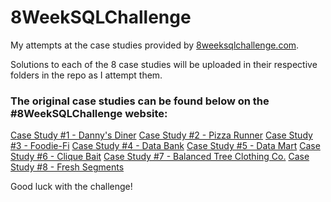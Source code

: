 # 8WeekSQLChallenge
My attempts at the case studies provided by [8weeksqlchallenge.com](8weeksqlchallenge.com).

Solutions to each of the 8 case studies will be uploaded in their respective folders in the repo as I attempt them.

### The original case studies can be found below on the #8WeekSQLChallenge website:

[Case Study #1 - Danny's Diner](https://8weeksqlchallenge.com/case-study-1/)
[Case Study #2 - Pizza Runner](https://8weeksqlchallenge.com/case-study-1/)
[Case Study #3 - Foodie-Fi](https://8weeksqlchallenge.com/case-study-1/)
[Case Study #4 - Data Bank](https://8weeksqlchallenge.com/case-study-1/)
[Case Study #5 - Data Mart](https://8weeksqlchallenge.com/case-study-1/)
[Case Study #6 - Clique Bait](https://8weeksqlchallenge.com/case-study-1/)
[Case Study #7 - Balanced Tree Clothing Co.](https://8weeksqlchallenge.com/case-study-1/)
[Case Study #8 - Fresh Segments](https://8weeksqlchallenge.com/case-study-1/)

Good luck with the challenge! 
